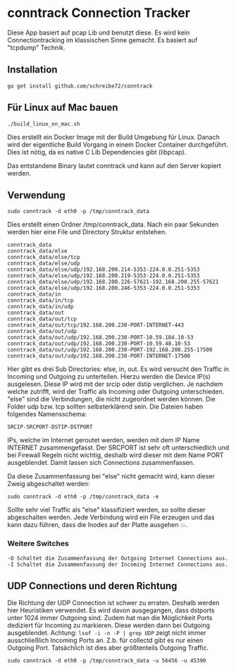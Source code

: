# conntrack Connection Tracker
Diese App basiert auf pcap Lib und benutzt diese. Es wird kein Connectiontracking im klassischen
Sinne gemacht. Es basiert auf "tcpdump" Technik.

## Installation

```
go get install github.com/schreibe72/conntrack
```

## Für Linux auf Mac bauen

```
./build_linux_on_mac.sh
``` 
Dies erstellt ein Docker Image mit der Build Umgebung für Linux. Danach wird der eigentliche Build
Vorgang in einem Docker Container durchgeführt. Dies ist nötig, da es native C Lib Dependencies gibt (libpcap).

Das entstandene Binary lautet conntrack und kann auf den Server kopiert werden.

## Verwendung

```
sudo conntrack -d eth0 -p /tmp/conntrack_data
```

Dies erstellt einen Ordner /tmp/conntrack_data. Nach ein paar Sekunden werden hier eine File und Directory Struktur
entstehen.

```
conntrack_data
conntrack_data/else
conntrack_data/else/tcp
conntrack_data/else/udp
conntrack_data/else/udp/192.168.200.214-5353-224.0.0.251-5353
conntrack_data/else/udp/192.168.200.219-5353-224.0.0.251-5353
conntrack_data/else/udp/192.168.200.226-57621-192.168.200.255-57621
conntrack_data/else/udp/192.168.200.246-5353-224.0.0.251-5353
conntrack_data/in
conntrack_data/in/tcp
conntrack_data/in/udp
conntrack_data/out
conntrack_data/out/tcp
conntrack_data/out/tcp/192.168.200.230-PORT-INTERNET-443
conntrack_data/out/udp
conntrack_data/out/udp/192.168.200.230-PORT-10.59.184.10-53
conntrack_data/out/udp/192.168.200.230-PORT-10.59.48.10-53
conntrack_data/out/udp/192.168.200.230-PORT-192.168.200.255-17500
conntrack_data/out/udp/192.168.200.230-PORT-INTERNET-17500
```

Hier gibt es drei Sub Directories: else, in, out. Es wird versucht den Traffic in Incoming und Outgoing
zu unterteilen. Hierzu werden die Device IP(s) ausgelesen. Diese IP wird mit der srcip oder dstip verglichen. 
Je nachdem welche zutrifft, wird der Traffic als Incoming oder Outgoing unterschieden. "else" sind die Verbindungen,
die nicht zugeordnet werden können. 
Die Folder udp bzw. tcp sollten selbsterklärend sein. Die Dateien haben folgendes Namensschema:
```
SRCIP-SRCPORT-DSTIP-DSTPORT
```
IPs, welche im Internet geroutet werden, werden mit dem IP Name INTERNET zusammengefasst. Der SRCPORT ist sehr oft unterschiedlich
und bei Firewall Regeln nicht wichtig, deshalb wird dieser mit dem Name PORT ausgeblendet. Damit lassen sich Connections zusammenfassen.

Da diese Zusammenfassung bei "else" nicht gemacht wird, kann dieser Zweig abgeschaltet werden:
```
sudo conntrack -d eth0 -p /tmp/conntrack_data -e 
```
Sollte sehr viel Traffic als "else" klassifiziert werden, so sollte dieser abgeschalten werden. Jede Verbindung wird ein
File erzeugen und das kann dazu führen, dass die Inodes auf der Platte ausgehen :boom:.

### Weitere Switches

```
-O Schaltet die Zusammenfassung der Outgoing Internet Connections aus.
-I Schaltet die Zusammenfassung der Incoming Internet Connections aus.
```

## UDP Connections und deren Richtung

Die Richtung der UDP Connection ist schwer zu erraten. Deshalb werden hier Heuristiken verwendet.
Es wird davon ausgegangen, dass dstports unter 1024 immer Outgoing sind. Zudem hat man die Möglichkeit
Ports dediziert für Incoming zu markieren. Diese werden dann bei Outgoing ausgeblendet. Achtung:
`lsof -i -n -P | grep UDP` zeigt nicht immer ausschließlich Incoming Ports an. Z.b. für collectd gibt es nur einen Outgoing Port.
Tatsächlich ist dies aber größtenteils Outgoing Traffic.

```
sudo conntrack -d eth0 -p /tmp/conntrack_data -u 56456 -u 45390
```

